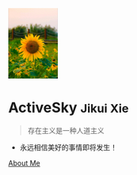 <!-- _coverpage.md -->

<img src="images/Avatar.jpg" width="100px"/>


# ActiveSky <small>Jikui Xie</small>

> 存在主义是一种人道主义

- 永远相信美好的事情即将发生！

[About Me](https://github.com/activesky)








